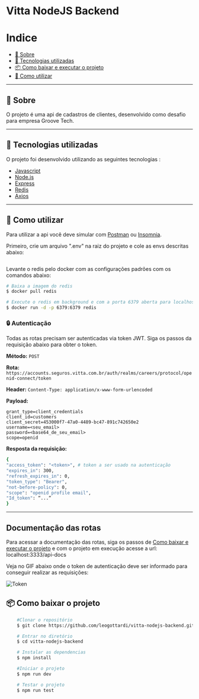 

# Vitta NodeJS Backend


# Indice

- [📑 Sobre](#-sobre)
- [🚀 Tecnologias utilizadas](#-tecnologias-utilizadas)
- [📦 Como baixar e executar o projeto](#-como-baixar-o-projeto)
- [📓 Como utilizar](#-como-utilizar)

---

## 📑 Sobre

O projeto é uma api de cadastros de clientes, desenvolvido como desafio para empresa Groove Tech.

---

## 🚀 Tecnologias utilizadas

O projeto foi desenvolvido utilizando as seguintes tecnologias :

- [Javascript](https://developer.mozilla.org/pt-BR/docs/Web/JavaScript)
- [Node.js](https://nodejs.dev/)
- [Express](https://expressjs.com/pt-br/)
- [Redis](https://redis.io/)
- [Axios](https://axios-http.com/docs/intro)

---
## 📓 Como utilizar
  Para utilizar a api você deve simular com [Postman](https://www.postman.com/) ou [Insomnia](https://insomnia.rest/).

  Primeiro, crie um arquivo ".env" na raiz do projeto e cole as envs descritas abaixo:
  ```
  ```

  Levante o redis pelo docker com as configurações padrões com os comandos abaixo:
  ```bash
  # Baixa a imagem do redis
  $ docker pull redis 

  # Execute o redis em background e com a porta 6379 aberta para localhost
  $ docker run -d -p 6379:6379 redis 
  ```
### 🔒 Autenticação
Todas as rotas precisam ser autenticadas via token JWT. Siga os passos da requisição abaixo para obter o token.

**Método:** `POST`

**Rota:** `https://accounts.seguros.vitta.com.br/auth/realms/careers/protocol/openid-connect/token`

**Header:** `Content-Type: application/x-www-form-urlencoded`

**Payload:** 
```
grant_type=client_credentials
client_id=customers
client_secret=453000f7-47a0-4489-bc47-891c742650e2
username=<seu_email>
password=<base64_de_seu_email>
scope=openid
```

**Resposta da requisição:**
```bash
{
"access_token": "<token>", # token a ser usado na autenticação
"expires_in": 300,
"refresh_expires_in": 0,
"token_type": "Bearer",
"not-before-policy": 0,
"scope": "openid profile email",
"Id_token": “...“
}
```
---

## Documentação das rotas
  Para acessar a documentação das rotas, siga os passos de [Como baixar e executar o projeto](#-como-baixar-o-projeto) e com o projeto em execução acesse a url: localhost:3333/api-docs

  Veja no GIF abaixo onde o token de autenticação deve ser informado para conseguir realizar as requisições:
  
  ![Token](https://im7.ezgif.com/tmp/ezgif-7-66e40a0050.gif)


## 📦 Como baixar o projeto
```bash
    #Clonar o repositório
    $ git clone https://github.com/leogottardi/vitta-nodejs-backend.git

    # Entrar no diretório
    $ cd vitta-nodejs-backend

    # Instalar as dependencias
    $ npm install

    #Iniciar o projeto
    $ npm run dev

    # Testar o projeto
    $ npm run test
```
